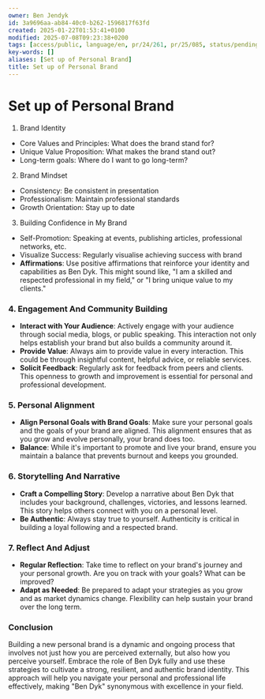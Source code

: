 ```yaml
---
owner: Ben Jendyk
id: 3a9696aa-ab84-40c0-b262-1596817f63fd
created: 2025-01-22T01:53:41+0100
modified: 2025-07-08T09:23:38+0200
tags: [access/public, language/en, pr/24/261, pr/25/085, status/pending]
key-words: []
aliases: [Set up of Personal Brand]
title: Set up of Personal Brand
---
```


# Set up of Personal Brand

1. Brand Identity
- Core Values and Principles: What does the brand stand for?
- Unique Value Proposition: What makes the brand stand out?
- Long-term goals: Where do I want to go long-term?

2. Brand Mindset
- Consistency: Be consistent in presentation
- Professionalism: Maintain professional standards
- Growth Orientation: Stay up to date

3. Building Confidence in My Brand

- Self-Promotion: Speaking at events, publishing articles, professional networks, etc.
- Visualize Success: Regularly visualise achieving success with brand
- **Affirmations**: Use positive affirmations that reinforce your identity and capabilities as Ben Dyk. This might sound like, "I am a skilled and respected professional in my field," or "I bring unique value to my clients."

### 4. **Engagement And Community Building**

- **Interact with Your Audience**: Actively engage with your audience through social media, blogs, or public speaking. This interaction not only helps establish your brand but also builds a community around it.
- **Provide Value**: Always aim to provide value in every interaction. This could be through insightful content, helpful advice, or reliable services.
- **Solicit Feedback**: Regularly ask for feedback from peers and clients. This openness to growth and improvement is essential for personal and professional development.

### 5. **Personal Alignment**

- **Align Personal Goals with Brand Goals**: Make sure your personal goals and the goals of your brand are aligned. This alignment ensures that as you grow and evolve personally, your brand does too.
- **Balance**: While it's important to promote and live your brand, ensure you maintain a balance that prevents burnout and keeps you grounded.

### 6. **Storytelling And Narrative**

- **Craft a Compelling Story**: Develop a narrative about Ben Dyk that includes your background, challenges, victories, and lessons learned. This story helps others connect with you on a personal level.
- **Be Authentic**: Always stay true to yourself. Authenticity is critical in building a loyal following and a respected brand.

### 7. **Reflect And Adjust**

- **Regular Reflection**: Take time to reflect on your brand's journey and your personal growth. Are you on track with your goals? What can be improved?
- **Adapt as Needed**: Be prepared to adapt your strategies as you grow and as market dynamics change. Flexibility can help sustain your brand over the long term.

### Conclusion

Building a new personal brand is a dynamic and ongoing process that involves not just how you are perceived externally, but also how you perceive yourself. Embrace the role of Ben Dyk fully and use these strategies to cultivate a strong, resilient, and authentic brand identity. This approach will help you navigate your personal and professional life effectively, making "Ben Dyk" synonymous with excellence in your field.
